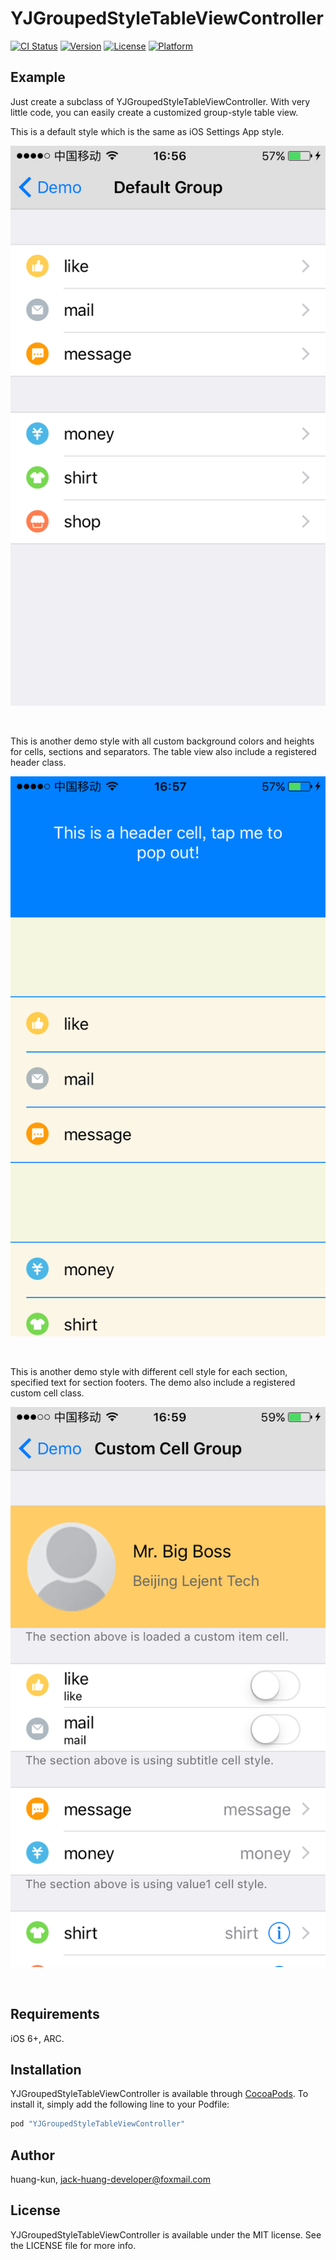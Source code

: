 # YJGroupedStyleTableViewController

[![CI Status](http://img.shields.io/travis/huang-kun/YJGroupedStyleTableViewController.svg?style=flat)](https://travis-ci.org/huang-kun/YJGroupedStyleTableViewController)
[![Version](https://img.shields.io/cocoapods/v/YJGroupedStyleTableViewController.svg?style=flat)](http://cocoapods.org/pods/YJGroupedStyleTableViewController)
[![License](https://img.shields.io/cocoapods/l/YJGroupedStyleTableViewController.svg?style=flat)](http://cocoapods.org/pods/YJGroupedStyleTableViewController)
[![Platform](https://img.shields.io/cocoapods/p/YJGroupedStyleTableViewController.svg?style=flat)](http://cocoapods.org/pods/YJGroupedStyleTableViewController)

## Example

Just create a subclass of YJGroupedStyleTableViewController. With very little code, you can easily create a customized group-style table view.

This is a default style which is the same as iOS Settings App style.

![](Default_style.png)

<br>

This is another demo style with all custom background colors and heights for cells, sections and separators. The table view also include a registered header class.

![](Header_style.png)


<br>

This is another demo style with different cell style for each section, specified text for section footers. The demo also include a registered custom cell class.

![](Custom_cell_style.png)


<br>

## Requirements

iOS 6+, ARC.

## Installation

YJGroupedStyleTableViewController is available through [CocoaPods](http://cocoapods.org). To install
it, simply add the following line to your Podfile:

```ruby
pod "YJGroupedStyleTableViewController"
```

## Author

huang-kun, jack-huang-developer@foxmail.com

## License

YJGroupedStyleTableViewController is available under the MIT license. See the LICENSE file for more info.

